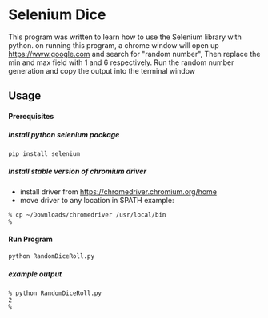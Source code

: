 # Selenium Dice

This program was written to learn how to use the Selenium library with python. 
on running this program, a chrome window will open up https://www.google.com 
and search for "random number", Then replace the min and max field with 1 and 6 respectively. 
Run the random number generation and copy the output into the terminal window  

## Usage 

#### Prerequisites

##### Install python selenium package 

```
pip install selenium
```

##### Install stable version of chromium driver 

* install driver from https://chromedriver.chromium.org/home
* move driver to any location in $PATH
example: 
```
% cp ~/Downloads/chromedriver /usr/local/bin
%
```

#### Run Program

```
python RandomDiceRoll.py
```
##### example output 
```
% python RandomDiceRoll.py
2
%
```

